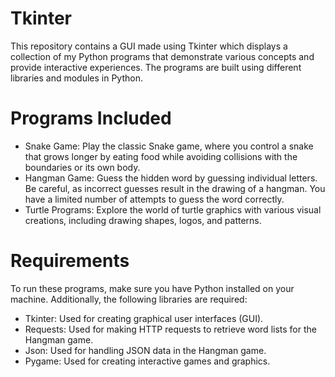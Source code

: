 # Tkinter

This repository contains a GUI made using Tkinter which displays a collection of my Python programs that demonstrate various concepts and provide interactive experiences. The programs are built using different libraries and modules in Python.

# Programs Included
- Snake Game: Play the classic Snake game, where you control a snake that grows longer by eating food while avoiding collisions with the boundaries or its own body.
- Hangman Game: Guess the hidden word by guessing individual letters. Be careful, as incorrect guesses result in the drawing of a hangman. You have a limited number of attempts to guess the word correctly.
- Turtle Programs: Explore the world of turtle graphics with various visual creations, including drawing shapes, logos, and patterns.

# Requirements
To run these programs, make sure you have Python installed on your machine. Additionally, the following libraries are required:

- Tkinter: Used for creating graphical user interfaces (GUI).
- Requests: Used for making HTTP requests to retrieve word lists for the Hangman game.
- Json: Used for handling JSON data in the Hangman game.
- Pygame: Used for creating interactive games and graphics.
